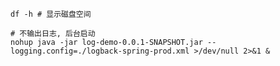 
```shell
df -h # 显示磁盘空间
```

```shell
# 不输出日志, 后台启动
nohup java -jar log-demo-0.0.1-SNAPSHOT.jar --logging.config=./logback-spring-prod.xml >/dev/null 2>&1 &
```
